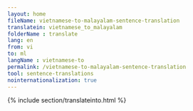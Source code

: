 ```yaml
---
layout: home
fileName: vietnamese-to-malayalam-sentence-translation
translatein: vietnamese_to_malayalam
folderName : translate
lang: en
from: vi
to: ml
langName : vietnamese-to
permalink: /vietnamese-to-malayalam-sentence-translation
tool: sentence-translations
nointernationalization: true
---
```

{% include section/translateinto.html %}
